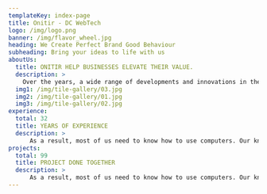 ```yaml
---
templateKey: index-page
title: Onitir - DC WebTech
logo: /img/logo.png
banner: /img/flavor_wheel.jpg
heading: We Create Perfect Brand Good Behaviour
subheading: Bring your ideas to life with us
aboutUs:
  title: ONITIR HELP BUSINESSES ELEVATE THEIR VALUE.
  description: >
    Over the years, a wide range of developments and innovations in the global IT arena have led to many new IT-enabled devices and services being produced. Moreover, there is need for IT today, not just in urban areas but rural regions as well.
  img1: /img/tile-gallery/03.jpg
  img2: /img/tile-gallery/01.jpg
  img3: /img/tile-gallery/02.jpg
experience:
  total: 32
  title: YEARS OF EXPERIENCE
  description: >
      As a result, most of us need to know how to use computers. Our knowledge of computers.
projects:
  total: 99
  title: PROJECT DONE TOGETHER
  description: >
      As a result, most of us need to know how to use computers. Our knowledge of computers.         
---
```

